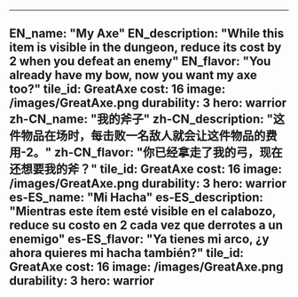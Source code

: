 ---

EN_name: "My Axe"
EN_description: "While this item is visible in the dungeon, reduce its cost by 2 when you defeat an enemy"
EN_flavor: "You already have my bow, now you want my axe too?"
tile_id: GreatAxe
cost: 16
image: /images/GreatAxe.png
durability: 3
hero: warrior
zh-CN_name: "我的斧子"
zh-CN_description: "这件物品在场时，每击败一名敌人就会让这件物品的费用-2。"
zh-CN_flavor: "你已经拿走了我的弓，现在还想要我的斧？"
tile_id: GreatAxe
cost: 16
image: /images/GreatAxe.png
durability: 3
hero: warrior
es-ES_name: "Mi Hacha"
es-ES_description: "Mientras este ítem esté visible en el calabozo, reduce su costo en 2 cada vez que derrotes a un enemigo"
es-ES_flavor: "Ya tienes mi arco, ¿y ahora quieres mi hacha también?"
tile_id: GreatAxe
cost: 16
image: /images/GreatAxe.png
durability: 3
hero: warrior
---